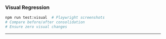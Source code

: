 ### Visual Regression

```bash
npm run test:visual  # Playwright screenshots
# Compare before/after consolidation
# Ensure zero visual changes
```

---
